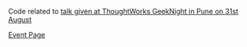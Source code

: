 
Code related to [talk given at ThoughtWorks GeekNight in Pune on 31st August](https://www.slideshare.net/SandeepJoshi55/data-streaming-algorithms-65575952)

[Event Page](https://twpune.github.io/geeknight/aug2016.html)
